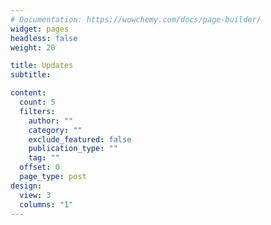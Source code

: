 ```yaml
---
# Documentation: https://wowchemy.com/docs/page-builder/
widget: pages
headless: false
weight: 20

title: Updates
subtitle:

content:
  count: 5
  filters:
    author: ""
    category: ""
    exclude_featured: false
    publication_type: ""
    tag: ""
  offset: 0
  page_type: post
design:
  view: 3
  columns: "1"
---
```

